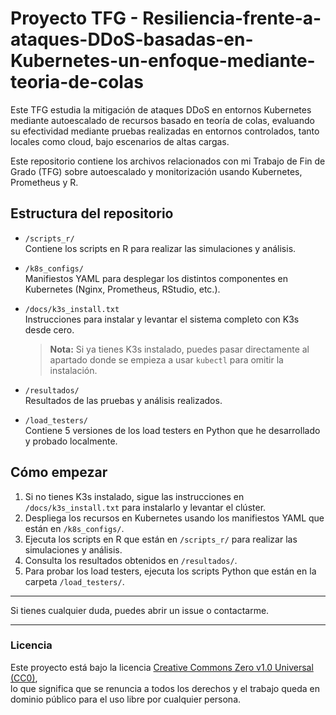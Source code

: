 # Proyecto TFG - Resiliencia-frente-a-ataques-DDoS-basadas-en-Kubernetes-un-enfoque-mediante-teoria-de-colas
Este TFG estudia la mitigación de ataques DDoS en entornos Kubernetes mediante autoescalado de recursos basado en teoría de colas, evaluando su efectividad mediante pruebas realizadas en entornos controlados, tanto locales como cloud, bajo escenarios de altas cargas.

Este repositorio contiene los archivos relacionados con mi Trabajo de Fin de Grado (TFG) sobre autoescalado y monitorización usando Kubernetes, Prometheus y R.

## Estructura del repositorio

- `/scripts_r/`  
  Contiene los scripts en R para realizar las simulaciones y análisis.

- `/k8s_configs/`  
  Manifiestos YAML para desplegar los distintos componentes en Kubernetes (Nginx, Prometheus, RStudio, etc.).

- `/docs/k3s_install.txt`  
  Instrucciones para instalar y levantar el sistema completo con K3s desde cero.  
  > **Nota:** Si ya tienes K3s instalado, puedes pasar directamente al apartado donde se empieza a usar `kubectl` para omitir la instalación.

- `/resultados/`  
  Resultados de las pruebas y análisis realizados.

- `/load_testers/`  
  Contiene 5 versiones de los load testers en Python que he desarrollado y probado localmente.


## Cómo empezar

1. Si no tienes K3s instalado, sigue las instrucciones en `/docs/k3s_install.txt` para instalarlo y levantar el clúster.  
2. Despliega los recursos en Kubernetes usando los manifiestos YAML que están en `/k8s_configs/`.  
3. Ejecuta los scripts en R que están en `/scripts_r/` para realizar las simulaciones y análisis.  
4. Consulta los resultados obtenidos en `/resultados/`.
5. Para probar los load testers, ejecuta los scripts Python que están en la carpeta `/load_testers/`.

---

Si tienes cualquier duda, puedes abrir un issue o contactarme.

---

### Licencia

Este proyecto está bajo la licencia [Creative Commons Zero v1.0 Universal (CC0)](https://creativecommons.org/publicdomain/zero/1.0/),  
lo que significa que se renuncia a todos los derechos y el trabajo queda en dominio público para el uso libre por cualquier persona.

